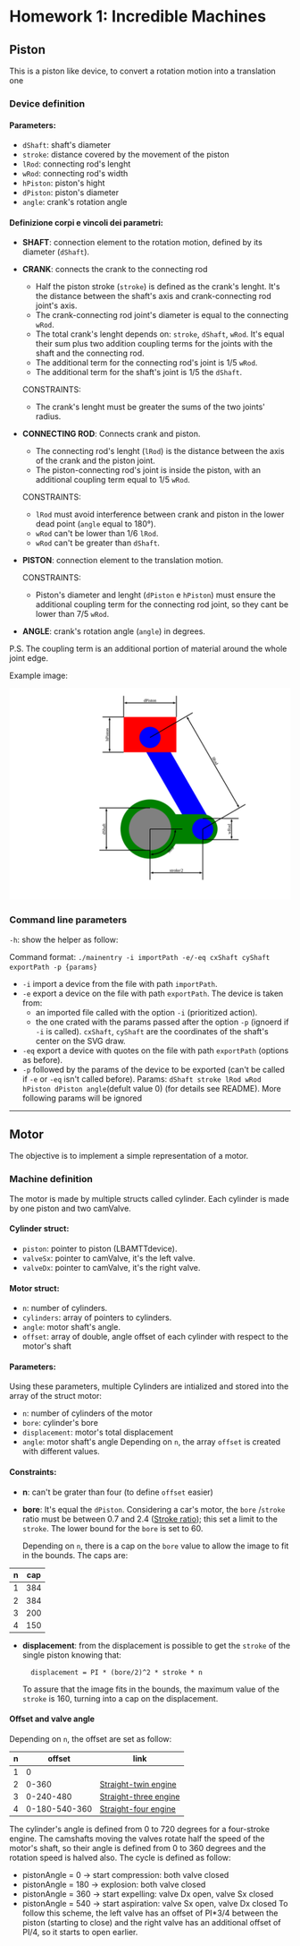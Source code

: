 # Homework 1:  Incredible Machines
## Piston
This is a piston like device, to convert a rotation motion into a translation one

### Device definition

#### Parameters:
* `dShaft`: shaft's diameter 
* `stroke`: distance covered by the movement of the piston
* `lRod`: connecting rod's lenght
* `wRod`: connecting rod's width
* `hPiston`: piston's hight
* `dPiston`: piston's diameter
* `angle`: crank's rotation angle 

#### Definizione corpi e vincoli dei parametri:
* __SHAFT__: connection element to the rotation motion, defined by its diameter (`dShaft`).
* __CRANK__: connects the crank to the connecting rod
    - Half the piston stroke (`stroke`) is defined as the crank's lenght. It's the distance between the shaft's axis and crank-connecting rod joint's axis.
    - The crank-connecting rod joint's diameter is equal to the connecting `wRod`.
    - The total crank's lenght depends on: `stroke`, `dShaft`, `wRod`. It's equal their sum plus two addition coupling terms for the joints with the shaft and the connecting rod.
    - The additional term for the connecting rod's joint is 1/5 `wRod`.
    - The additional term for the shaft's joint is 1/5 the `dShaft`.

    CONSTRAINTS:
    - The crank's lenght must be greater the sums of the two joints' radius.
* __CONNECTING ROD__: Connects crank and piston.
    - The connecting rod's lenght (`lRod`) is the distance between the axis of the crank and the piston joint.
    - The piston-connecting rod's joint is inside the piston, with an additional coupling term equal to 1/5 `wRod`.

    CONSTRAINTS:
    - `lRod` must avoid interference between crank and piston in the lower dead point (`angle` equal to 180°). 
    - `wRod` can't be lower than 1/6 `lRod`.
    - `wRod` can't be greater than `dShaft`.
* __PISTON__: connection element to the translation motion.

    CONSTRAINTS:
    - Piston's diameter and lenght (`dPiston` e `hPiston`) must ensure the additional coupling term for the connecting rod joint, so they cant be lower than 7/5 `wRod`.
* __ANGLE__: crank's rotation angle (`angle`) in degrees.

P.S. The coupling term is an additional portion of material around the whole joint edge.

Example image: 

![](device.svg)

### Command line parameters
`-h`: show the helper as follow:

Command format: `./mainentry -i importPath -e/-eq cxShaft cyShaft exportPath -p {params}`
* `-i` import a device from the file with path `importPath`.
* `-e` export a device on the file with path `exportPath`. The device is taken from:
    - an imported file called with the option `-i` (prioritized action).
    - the one crated with the params passed after the option `-p` (ignoerd if `-i` is called).
    `cxShaft`, `cyShaft` are the coordinates of the shaft's center on the SVG draw.
* `-eq` export a device with quotes on the file with path `exportPath` (options as before).
* `-p` followed by the params of the device to be exported (can't be called if `-e` or `-eq` isn't called before).
    Params: `dShaft stroke lRod wRod hPiston dPiston angle`(defult value 0) (for details see README).
More following params will be ignored 

------

## Motor
The objective is to implement a simple representation of a motor.

### Machine definition
The motor is made by multiple structs called cylinder. Each cylinder is made by one piston and two camValve.

#### Cylinder struct:
* `piston`: pointer to piston (LBAMTTdevice).
* `valveSx`: pointer to camValve, it's the left valve.
* `valveDx`: pointer to camValve, it's the right valve.

#### Motor struct:
* `n`: number of cylinders.
* `cylinders`: array of pointers to cylinders.
* `angle`: motor shaft's angle.
* `offset`: array of double, angle offset of each cylinder with respect to the motor's shaft

#### Parameters:
Using these parameters, multiple Cylinders are intialized and stored into the array of the struct motor:
* `n`: number of cylinders of the motor
* `bore`: cylinder's bore
* `displacement`: motor's total displacement
* `angle`: motor shaft's angle
Depending on `n`, the array `offset` is created with different values. 

#### Constraints:
* __n__: can't be grater than four (to define `offset` easier)
* __bore__: It's equal the `dPiston`. Considering a car's motor, the `bore` /`stroke` ratio must be between 0.7 and 2.4 ([Stroke ratio](https://en.wikipedia.org/wiki/Stroke_ratio)); this set a limit to the `stroke`. The lower bound for the `bore` is set to 60.
  
  Depending on `n`, there is a cap on the `bore` value to allow the image to fit in the bounds. The caps are:

| n  | cap |
|---|---|
| 1  | 384  |
| 2  | 384  |
| 3  | 200  |
| 4  | 150  |

* __displacement__: from the displacement is possible to get the `stroke` of the single piston knowing that: 
  
        displacement = PI * (bore/2)^2 * stroke * n

    To assure that the image fits in the bounds, the maximum value of the `stroke` is 160, turning into a cap on the displacement.

#### Offset and valve angle
Depending on `n`, the offset are set as follow:

| n  | offset | link |
|---|---|---|
| 1  | 0 |    |
| 2  | 0-360 |  [Straight-twin engine](https://en.wikipedia.org/wiki/Straight-twin_engine)  |
| 3  | 0-240-480 |  [Straight-three engine](https://en.wikipedia.org/wiki/Straight-three_engine)  |
| 4  | 0-180-540-360 |  [Straight-four engine](https://en.wikipedia.org/wiki/Straight-four_engine)  |

The cylinder's angle is defined from 0 to 720 degrees for a four-stroke engine. The camshafts moving the valves rotate half the speed of the motor's shaft, so their angle is defined from 0 to 360 degrees and the rotation speed is halved also. The cycle is defined as follow:
* pistonAngle = 0 -> start compression: both valve closed
* pistonAngle = 180 -> explosion: both valve closed
* pistonAngle = 360 -> start expelling: valve Dx open, valve Sx closed
* pistonAngle = 540 -> start aspiration: valve Sx open, valve Dx closed
To follow this scheme, the left valve has an offset of PI*3/4 between the piston (starting to close) and the right valve has an additional offset of PI/4, so it starts to open earlier.